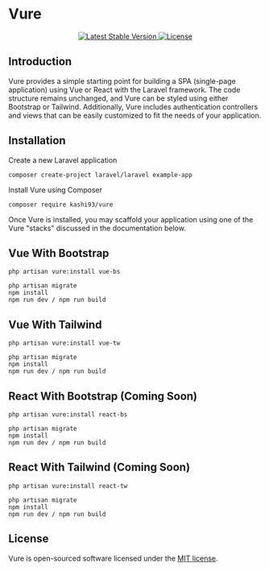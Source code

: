# Vure

<p align="center">
    <a href="https://packagist.org/packages/kashi93/vure">
        <img src="https://img.shields.io/packagist/v/kashi93/vure" alt="Latest Stable Version">
    </a>
    <a href="https://packagist.org/packages/kashi93/vure">
        <img src="https://img.shields.io/packagist/l/kashi93/vure" alt="License">
    </a>
</p>

## Introduction

Vure provides a simple starting point for building a SPA (single-page application) using Vue or React with the Laravel framework. The code structure remains unchanged, and Vure can be styled using either Bootstrap or Tailwind. Additionally, Vure includes authentication controllers and views that can be easily customized to fit the needs of your application.


## Installation

Create a new Laravel application

```
composer create-project laravel/laravel example-app
```

Install Vure using Composer

```
composer require kashi93/vure
```

Once Vure is installed, you may scaffold your application using one of the Vure "stacks" discussed in the documentation below.

## Vue With Bootstrap

```
php artisan vure:install vue-bs

php artisan migrate
npm install
npm run dev / npm run build
```

## Vue With Tailwind

```
php artisan vure:install vue-tw

php artisan migrate
npm install
npm run dev / npm run build
```

## React With Bootstrap (Coming Soon)

```
php artisan vure:install react-bs

php artisan migrate
npm install
npm run dev / npm run build
```

## React With Tailwind (Coming Soon)

```
php artisan vure:install react-tw

php artisan migrate
npm install
npm run dev / npm run build
```

## License

Vure is open-sourced software licensed under the [MIT license](LICENSE.md).
